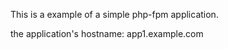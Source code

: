 

This is a example of a simple php-fpm application.

the application's hostname:  app1.example.com
